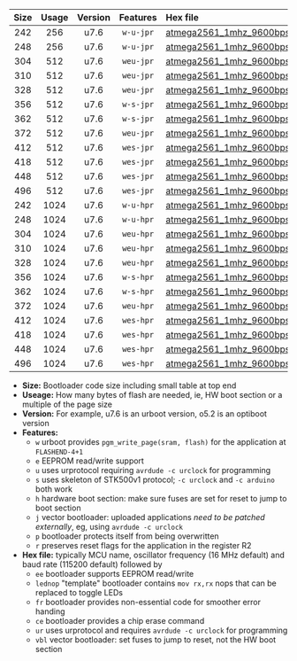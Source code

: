 |Size|Usage|Version|Features|Hex file|
|:-:|:-:|:-:|:-:|:--|
|242|256|u7.6|`w-u-jpr`|[atmega2561_1mhz_9600bps_ur_vbl.hex](https://raw.githubusercontent.com/stefanrueger/urboot/main/atmega2561_1mhz_9600bps_ur_vbl.hex)|
|248|256|u7.6|`w-u-jpr`|[atmega2561_1mhz_9600bps_lednop_ur_vbl.hex](https://raw.githubusercontent.com/stefanrueger/urboot/main/atmega2561_1mhz_9600bps_lednop_ur_vbl.hex)|
|304|512|u7.6|`weu-jpr`|[atmega2561_1mhz_9600bps_ee_ur_vbl.hex](https://raw.githubusercontent.com/stefanrueger/urboot/main/atmega2561_1mhz_9600bps_ee_ur_vbl.hex)|
|310|512|u7.6|`weu-jpr`|[atmega2561_1mhz_9600bps_ee_lednop_ur_vbl.hex](https://raw.githubusercontent.com/stefanrueger/urboot/main/atmega2561_1mhz_9600bps_ee_lednop_ur_vbl.hex)|
|328|512|u7.6|`weu-jpr`|[atmega2561_1mhz_9600bps_ee_lednop_fr_ur_vbl.hex](https://raw.githubusercontent.com/stefanrueger/urboot/main/atmega2561_1mhz_9600bps_ee_lednop_fr_ur_vbl.hex)|
|356|512|u7.6|`w-s-jpr`|[atmega2561_1mhz_9600bps_vbl.hex](https://raw.githubusercontent.com/stefanrueger/urboot/main/atmega2561_1mhz_9600bps_vbl.hex)|
|362|512|u7.6|`w-s-jpr`|[atmega2561_1mhz_9600bps_lednop_vbl.hex](https://raw.githubusercontent.com/stefanrueger/urboot/main/atmega2561_1mhz_9600bps_lednop_vbl.hex)|
|372|512|u7.6|`weu-jpr`|[atmega2561_1mhz_9600bps_ee_lednop_fr_ce_ur_vbl.hex](https://raw.githubusercontent.com/stefanrueger/urboot/main/atmega2561_1mhz_9600bps_ee_lednop_fr_ce_ur_vbl.hex)|
|412|512|u7.6|`wes-jpr`|[atmega2561_1mhz_9600bps_ee_vbl.hex](https://raw.githubusercontent.com/stefanrueger/urboot/main/atmega2561_1mhz_9600bps_ee_vbl.hex)|
|418|512|u7.6|`wes-jpr`|[atmega2561_1mhz_9600bps_ee_lednop_vbl.hex](https://raw.githubusercontent.com/stefanrueger/urboot/main/atmega2561_1mhz_9600bps_ee_lednop_vbl.hex)|
|448|512|u7.6|`wes-jpr`|[atmega2561_1mhz_9600bps_ee_lednop_fr_vbl.hex](https://raw.githubusercontent.com/stefanrueger/urboot/main/atmega2561_1mhz_9600bps_ee_lednop_fr_vbl.hex)|
|496|512|u7.6|`wes-jpr`|[atmega2561_1mhz_9600bps_ee_lednop_fr_ce_vbl.hex](https://raw.githubusercontent.com/stefanrueger/urboot/main/atmega2561_1mhz_9600bps_ee_lednop_fr_ce_vbl.hex)|
|242|1024|u7.6|`w-u-hpr`|[atmega2561_1mhz_9600bps_ur.hex](https://raw.githubusercontent.com/stefanrueger/urboot/main/atmega2561_1mhz_9600bps_ur.hex)|
|248|1024|u7.6|`w-u-hpr`|[atmega2561_1mhz_9600bps_lednop_ur.hex](https://raw.githubusercontent.com/stefanrueger/urboot/main/atmega2561_1mhz_9600bps_lednop_ur.hex)|
|304|1024|u7.6|`weu-hpr`|[atmega2561_1mhz_9600bps_ee_ur.hex](https://raw.githubusercontent.com/stefanrueger/urboot/main/atmega2561_1mhz_9600bps_ee_ur.hex)|
|310|1024|u7.6|`weu-hpr`|[atmega2561_1mhz_9600bps_ee_lednop_ur.hex](https://raw.githubusercontent.com/stefanrueger/urboot/main/atmega2561_1mhz_9600bps_ee_lednop_ur.hex)|
|328|1024|u7.6|`weu-hpr`|[atmega2561_1mhz_9600bps_ee_lednop_fr_ur.hex](https://raw.githubusercontent.com/stefanrueger/urboot/main/atmega2561_1mhz_9600bps_ee_lednop_fr_ur.hex)|
|356|1024|u7.6|`w-s-hpr`|[atmega2561_1mhz_9600bps.hex](https://raw.githubusercontent.com/stefanrueger/urboot/main/atmega2561_1mhz_9600bps.hex)|
|362|1024|u7.6|`w-s-hpr`|[atmega2561_1mhz_9600bps_lednop.hex](https://raw.githubusercontent.com/stefanrueger/urboot/main/atmega2561_1mhz_9600bps_lednop.hex)|
|372|1024|u7.6|`weu-hpr`|[atmega2561_1mhz_9600bps_ee_lednop_fr_ce_ur.hex](https://raw.githubusercontent.com/stefanrueger/urboot/main/atmega2561_1mhz_9600bps_ee_lednop_fr_ce_ur.hex)|
|412|1024|u7.6|`wes-hpr`|[atmega2561_1mhz_9600bps_ee.hex](https://raw.githubusercontent.com/stefanrueger/urboot/main/atmega2561_1mhz_9600bps_ee.hex)|
|418|1024|u7.6|`wes-hpr`|[atmega2561_1mhz_9600bps_ee_lednop.hex](https://raw.githubusercontent.com/stefanrueger/urboot/main/atmega2561_1mhz_9600bps_ee_lednop.hex)|
|448|1024|u7.6|`wes-hpr`|[atmega2561_1mhz_9600bps_ee_lednop_fr.hex](https://raw.githubusercontent.com/stefanrueger/urboot/main/atmega2561_1mhz_9600bps_ee_lednop_fr.hex)|
|496|1024|u7.6|`wes-hpr`|[atmega2561_1mhz_9600bps_ee_lednop_fr_ce.hex](https://raw.githubusercontent.com/stefanrueger/urboot/main/atmega2561_1mhz_9600bps_ee_lednop_fr_ce.hex)|

- **Size:** Bootloader code size including small table at top end
- **Useage:** How many bytes of flash are needed, ie, HW boot section or a multiple of the page size
- **Version:** For example, u7.6 is an urboot version, o5.2 is an optiboot version
- **Features:**
  + `w` urboot provides `pgm_write_page(sram, flash)` for the application at `FLASHEND-4+1`
  + `e` EEPROM read/write support
  + `u` uses urprotocol requiring `avrdude -c urclock` for programming
  + `s` uses skeleton of STK500v1 protocol; `-c urclock` and `-c arduino` both work
  + `h` hardware boot section: make sure fuses are set for reset to jump to boot section
  + `j` vector bootloader: uploaded applications *need to be patched externally*, eg, using `avrdude -c urclock`
  + `p` bootloader protects itself from being overwritten
  + `r` preserves reset flags for the application in the register R2
- **Hex file:** typically MCU name, oscillator frequency (16 MHz default) and baud rate (115200 default) followed by
  + `ee` bootloader supports EEPROM read/write
  + `lednop` "template" bootloader contains `mov rx,rx` nops that can be replaced to toggle LEDs
  + `fr` bootloader provides non-essential code for smoother error handing
  + `ce` bootloader provides a chip erase command
  + `ur` uses urprotocol and requires `avrdude -c urclock` for programming
  + `vbl` vector bootloader: set fuses to jump to reset, not the HW boot section
